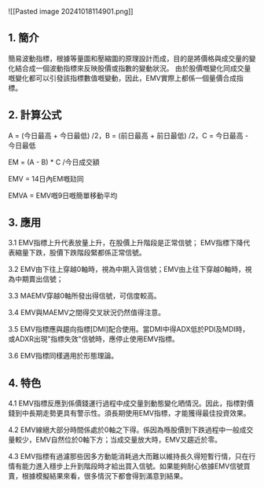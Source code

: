 
![[Pasted image 20241018114901.png]]

## 1. 簡介

簡易波動指標，根據等量圖和壓縮圖的原理設計而成，目的是將價格與成交量的變化結合成一個波動指標來反映股價或指數的變動狀況。 由於股價嘅變化同成交量嘅變化都可以引發該指標數值嘅變動，因此，EMV實際上都係一個量價合成指標。

  

## 2. 計算公式  

A = (今日最高 + 今日最低) /2，B = (前日最高 + 前日最低) /2，C = 今日最高 - 今日最低

EM = (A - B) * C /今日成交額

EMV = 14日內EM嘅攰同

EMVA = EMV嘅9日嘅簡單移動平均

  

## 3. 應用  

3.1 EMV指標上升代表放量上升，在股價上升階段是正常信號； EMV指標下降代表縮量下跌，股價下跌階段緊都係正常信號。

3.2 EMV由下往上穿越0軸時，視為中期入貨信號；EMV由上往下穿越0軸時，視為中期賣出信號；

3.3 MAEMV穿越0軸所發出得信號，可信度較高。

3.4 EMV與MAEMV之間得交叉狀況仍然值得注意。

3.5 EMV指標應與趨向指標[DMI]配合使用。當DMI中得ADX低於PDI及MDI時，或ADXR出現"指標失效"信號時，應停止使用EMV指標。

3.6 EMV指標同樣適用於形態理論。

  

## 4. 特色  

4.1 EMV指標反應到係價錢運行過程中成交量到動態變化晒情況。因此，指標對價錢到中長期走勢更具有警示性。須長期使用EMV指標，才能獲得最佳投資效果。

4.2 EMV線絕大部分時間係處於0軸之下得。係因為喺股價到下跌過程中一般成交量較少，EMV自然位於0軸下方；当成交量放大時，EMV又趨近於零。 

4.3 EMV指標有過濾那些因多方動能消耗過大而難以維持長久得短暫行情，只在行情有能力進入穩步上升到階段時才給出買入信號。如果能夠耐心依據EMV信號買賣，根據模擬結果來看，很多情況下都會得到滿意到結果。